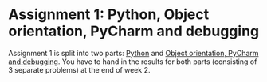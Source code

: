 # Assignment 1: Python, Object orientation, PyCharm and debugging

Assignment 1 is split into two parts: [Python](python-1.md) and
[Object orientation, PyCharm and debugging](python-2.md). You have
to hand in the results for both parts (consisting of 3 separate problems)
at the end of week 2.